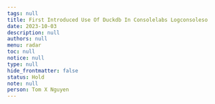 ```yaml
---
tags: null
title: First Introduced Use Of Duckdb In Consolelabs Logconsoleso
date: 2023-10-03
description: null
authors: null
menu: radar
toc: null
notice: null
type: null
hide_frontmatter: false
status: Hold
note: null
person: Tom X Nguyen
---
```


